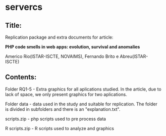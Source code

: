 # servercs

## Title:

Replication package and extra documents for article:

**PHP code smells in web apps: evolution, survival and anomalies**

Americo Rio(ISTAR-ISCTE, NOVAIMS), Fernando Brito e Abreu(ISTAR-ISCTE)

## Contents:

Folder RQ1-5 - Extra graphics for all aplications studied. In the article, due to lack of space, we only present graphics for two aplications.

Folder data - data used in the study and suitable for replication. The folder is divided in subfolders and there is an "explanation.txt".

scripts.zip - php scripts used to pre process data

R scripts.zip - R scripts used to analyze and graphics
